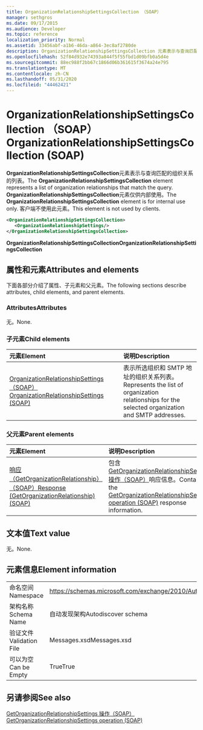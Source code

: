```yaml
---
title: OrganizationRelationshipSettingsCollection （SOAP）
manager: sethgros
ms.date: 09/17/2015
ms.audience: Developer
ms.topic: reference
localization_priority: Normal
ms.assetid: 33456abf-a1b6-46da-a864-3ec8af2780de
description: OrganizationRelationshipSettingsCollection 元素表示与查询匹配的组织关系的列表。 OrganizationRelationshipSettingsCollection 元素仅供内部使用。 客户端不使用此元素。
ms.openlocfilehash: 52f84d932e74393a844f5f55fbd1d09bfb0a5d4e
ms.sourcegitcommit: 88ec988f2bb67c1866d06b361615f3674a24e795
ms.translationtype: MT
ms.contentlocale: zh-CN
ms.lasthandoff: 05/31/2020
ms.locfileid: "44462421"
---
```

# <a name="organizationrelationshipsettingscollection-soap"></a><span data-ttu-id="a672e-105">OrganizationRelationshipSettingsCollection （SOAP）</span><span class="sxs-lookup"><span data-stu-id="a672e-105">OrganizationRelationshipSettingsCollection (SOAP)</span></span>

<span data-ttu-id="a672e-106">**OrganizationRelationshipSettingsCollection**元素表示与查询匹配的组织关系的列表。</span><span class="sxs-lookup"><span data-stu-id="a672e-106">The **OrganizationRelationshipSettingsCollection** element represents a list of organization relationships that match the query.</span></span> <span data-ttu-id="a672e-107">**OrganizationRelationshipSettingsCollection**元素仅供内部使用。</span><span class="sxs-lookup"><span data-stu-id="a672e-107">The **OrganizationRelationshipSettingsCollection** element is for internal use only.</span></span> <span data-ttu-id="a672e-108">客户端不使用此元素。</span><span class="sxs-lookup"><span data-stu-id="a672e-108">This element is not used by clients.</span></span> 
  
```XML
<OrganizationRelationshipSettingsCollection>
   <OrganizationRelationshipSettings/>
</OrganizationRelationshipSettingsCollection>
```

 <span data-ttu-id="a672e-109">**OrganizationRelationshipSettingsCollection**</span><span class="sxs-lookup"><span data-stu-id="a672e-109">**OrganizationRelationshipSettingsCollection**</span></span>
## <a name="attributes-and-elements"></a><span data-ttu-id="a672e-110">属性和元素</span><span class="sxs-lookup"><span data-stu-id="a672e-110">Attributes and elements</span></span>

<span data-ttu-id="a672e-111">下面各部分介绍了属性、子元素和父元素。</span><span class="sxs-lookup"><span data-stu-id="a672e-111">The following sections describe attributes, child elements, and parent elements.</span></span>
  
### <a name="attributes"></a><span data-ttu-id="a672e-112">Attributes</span><span class="sxs-lookup"><span data-stu-id="a672e-112">Attributes</span></span>

<span data-ttu-id="a672e-113">无。</span><span class="sxs-lookup"><span data-stu-id="a672e-113">None.</span></span>
  
### <a name="child-elements"></a><span data-ttu-id="a672e-114">子元素</span><span class="sxs-lookup"><span data-stu-id="a672e-114">Child elements</span></span>

|<span data-ttu-id="a672e-115">**元素**</span><span class="sxs-lookup"><span data-stu-id="a672e-115">**Element**</span></span>|<span data-ttu-id="a672e-116">**说明**</span><span class="sxs-lookup"><span data-stu-id="a672e-116">**Description**</span></span>|
|:-----|:-----|
|[<span data-ttu-id="a672e-117">OrganizationRelationshipSettings （SOAP）</span><span class="sxs-lookup"><span data-stu-id="a672e-117">OrganizationRelationshipSettings (SOAP)</span></span>](organizationrelationshipsettings-soap.md) <br/> |<span data-ttu-id="a672e-118">表示所选组织和 SMTP 地址的组织关系列表。</span><span class="sxs-lookup"><span data-stu-id="a672e-118">Represents the list of organization relationships for the selected organization and SMTP addresses.</span></span>  <br/> |
   
### <a name="parent-elements"></a><span data-ttu-id="a672e-119">父元素</span><span class="sxs-lookup"><span data-stu-id="a672e-119">Parent elements</span></span>

|<span data-ttu-id="a672e-120">**元素**</span><span class="sxs-lookup"><span data-stu-id="a672e-120">**Element**</span></span>|<span data-ttu-id="a672e-121">**说明**</span><span class="sxs-lookup"><span data-stu-id="a672e-121">**Description**</span></span>|
|:-----|:-----|
|[<span data-ttu-id="a672e-122">响应（GetOrganizationRelationship）（SOAP）</span><span class="sxs-lookup"><span data-stu-id="a672e-122">Response (GetOrganizationRelationship) (SOAP)</span></span>](response-getorganizationrelationshipsoap.md) <br/> |<span data-ttu-id="a672e-123">包含[GetOrganizationRelationshipSettings 操作（SOAP）](getorganizationrelationshipsettings-operation-soap.md)响应信息。</span><span class="sxs-lookup"><span data-stu-id="a672e-123">Contains the [GetOrganizationRelationshipSettings operation (SOAP)](getorganizationrelationshipsettings-operation-soap.md) response information.</span></span>  <br/> |
   
## <a name="text-value"></a><span data-ttu-id="a672e-124">文本值</span><span class="sxs-lookup"><span data-stu-id="a672e-124">Text value</span></span>

<span data-ttu-id="a672e-125">无。</span><span class="sxs-lookup"><span data-stu-id="a672e-125">None.</span></span>
  
## <a name="element-information"></a><span data-ttu-id="a672e-126">元素信息</span><span class="sxs-lookup"><span data-stu-id="a672e-126">Element information</span></span>

|||
|:-----|:-----|
|<span data-ttu-id="a672e-127">命名空间</span><span class="sxs-lookup"><span data-stu-id="a672e-127">Namespace</span></span>  <br/> |https://schemas.microsoft.com/exchange/2010/Autodiscover  <br/> |
|<span data-ttu-id="a672e-128">架构名称</span><span class="sxs-lookup"><span data-stu-id="a672e-128">Schema Name</span></span>  <br/> |<span data-ttu-id="a672e-129">自动发现架构</span><span class="sxs-lookup"><span data-stu-id="a672e-129">Autodiscover schema</span></span>  <br/> |
|<span data-ttu-id="a672e-130">验证文件</span><span class="sxs-lookup"><span data-stu-id="a672e-130">Validation File</span></span>  <br/> |<span data-ttu-id="a672e-131">Messages.xsd</span><span class="sxs-lookup"><span data-stu-id="a672e-131">Messages.xsd</span></span>  <br/> |
|<span data-ttu-id="a672e-132">可以为空</span><span class="sxs-lookup"><span data-stu-id="a672e-132">Can be Empty</span></span>  <br/> |<span data-ttu-id="a672e-133">True</span><span class="sxs-lookup"><span data-stu-id="a672e-133">True</span></span>  <br/> |
   
## <a name="see-also"></a><span data-ttu-id="a672e-134">另请参阅</span><span class="sxs-lookup"><span data-stu-id="a672e-134">See also</span></span>



[<span data-ttu-id="a672e-135">GetOrganizationRelationshipSettings 操作（SOAP）</span><span class="sxs-lookup"><span data-stu-id="a672e-135">GetOrganizationRelationshipSettings operation (SOAP)</span></span>](getorganizationrelationshipsettings-operation-soap.md)


